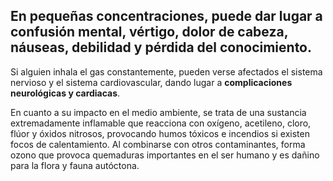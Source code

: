 ## En pequeñas concentraciones, puede dar lugar a confusión mental, vértigo, dolor de cabeza, náuseas, debilidad y pérdida del conocimiento.

Si alguien inhala el gas constantemente, pueden verse afectados el sistema nervioso y el sistema cardiovascular, dando lugar a **complicaciones neurológicas y cardiacas**.

En cuanto a su impacto en el medio ambiente, se trata de una sustancia extremadamente inflamable que reacciona con oxígeno, acetileno, cloro, flúor y óxidos nitrosos, provocando humos tóxicos e incendios si existen focos de calentamiento. Al combinarse con otros contaminantes, forma ozono que provoca quemaduras importantes en el ser humano y es dañino para la flora y fauna autóctona.
